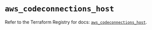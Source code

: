 # `aws_codeconnections_host`

Refer to the Terraform Registry for docs: [`aws_codeconnections_host`](https://registry.terraform.io/providers/hashicorp/aws/6.6.0/docs/resources/codeconnections_host).
